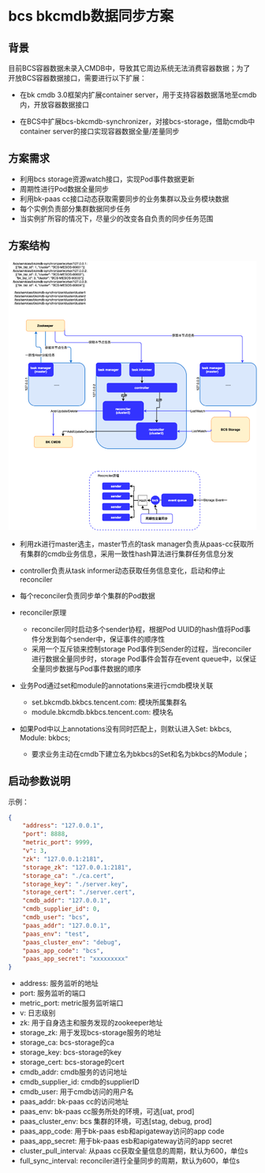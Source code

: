 # bcs bkcmdb数据同步方案

## 背景

目前BCS容器数据未录入CMDB中，导致其它周边系统无法消费容器数据；为了开放BCS容器数据接口，需要进行以下扩展：

* 在bk cmdb 3.0框架内扩展container server，用于支持容器数据落地至cmdb内，开放容器数据接口

* 在BCS中扩展bcs-bkcmdb-synchronizer，对接bcs-storage，借助cmdb中container server的接口实现容器数据全量/差量同步

## 方案需求

* 利用bcs storage资源watch接口，实现Pod事件数据更新
* 周期性进行Pod数据全量同步
* 利用bk-paas cc接口动态获取需要同步的业务集群以及业务模块数据
* 每个实例负责部分集群数据同步任务
* 当实例扩所容的情况下，尽量少的改变各自负责的同步任务范围

## 方案结构

![方案架构](./bcs-bkcmdb-synchronizer.png)

* 利用zk进行master选主，master节点的task manager负责从paas-cc获取所有集群的cmdb业务信息，采用一致性hash算法进行集群任务信息分发
* controller负责从task informer动态获取任务信息变化，启动和停止reconciler
* 每个reconciler负责同步单个集群的Pod数据
* reconciler原理
  * reconciler同时启动多个sender协程，根据Pod UUID的hash值将Pod事件分发到每个sender中，保证事件的顺序性
  * 采用一个互斥锁来控制storage Pod事件到Sender的过程，当reconciler进行数据全量同步时，storage Pod事件会暂存在event queue中，以保证全量同步数据与Pod事件数据的顺序

* 业务Pod通过set和module的annotations来进行cmdb模块关联
  * set.bkcmdb.bkbcs.tencent.com: 模块所属集群名
  * module.bkcmdb.bkbcs.tencent.com: 模块名
* 如果Pod中以上annotations没有同时匹配上，则默认进入Set: bkbcs, Module: bkbcs;
  * 要求业务主动在cmdb下建立名为bkbcs的Set和名为bkbcs的Module；


## 启动参数说明

示例：

```json
{
    "address": "127.0.0.1",
    "port": 8888,
    "metric_port": 9999,
    "v": 3,
    "zk": "127.0.0.1:2181",
    "storage_zk": "127.0.0.1:2181",
    "storage_ca": "./ca.cert",
    "storage_key": "./server.key",
    "storage_cert": "./server.cert",
    "cmdb_addr": "127.0.0.1",
    "cmdb_supplier_id": 0,
    "cmdb_user": "bcs",
    "paas_addr": "127.0.0.1",
    "paas_env": "test",
    "paas_cluster_env": "debug",
    "paas_app_code": "bcs",
    "paas_app_secret": "xxxxxxxxx"
}
```

* address: 服务监听的地址
* port: 服务监听的端口
* metric_port: metric服务监听端口
* v: 日志级别
* zk: 用于自身选主和服务发现的zookeeper地址
* storage_zk: 用于发现bcs-storage服务的地址
* storage_ca: bcs-storage的ca
* storage_key: bcs-storage的key
* storage_cert: bcs-storage的cert
* cmdb_addr: cmdb服务的访问地址
* cmdb_supplier_id: cmdb的supplierID
* cmdb_user: 用于cmdb访问的用户名
* paas_addr: bk-paas cc的访问地址
* paas_env: bk-paas cc服务所处的环境，可选[uat, prod]
* paas_cluster_env: bcs 集群的环境，可选[stag, debug, prod]
* paas_app_code: 用于bk-paas esb和apigateway访问的app code
* paas_app_secret: 用于bk-paas esb和apigateway访问的app secret
* cluster_pull_interval: 从paas cc获取全量信息的周期，默认为600，单位s
* full_sync_interval: reconciler进行全量同步的周期，默认为600，单位s

